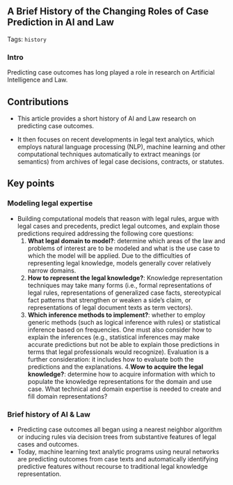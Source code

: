 ## A Brief History of the Changing Roles of Case Prediction in AI and Law

Tags: `history`

### Intro

Predicting case outcomes has long played a role in research on Artificial Intelligence and Law.

## Contributions

- This article provides a short history of AI and Law research on predicting case outcomes. 

- It then focuses on recent developments in legal text analytics, which employs natural language processing (NLP), machine learning and other computational techniques automatically to extract meanings (or semantics) from archives of legal case decisions, contracts, or statutes.

## Key points

### Modeling legal expertise

- Building computational models that reason with legal rules, argue with legal cases and precedents, predict legal outcomes, and explain those predictions required addressing the following core questions:
  1. **What legal domain to model?**: determine which areas of the law and problems of interest are to be modeled and what is the use case to which the model will be applied. Due to the difficulties of representing legal knowledge, models generally cover relatively narrow domains.
  2. **How to represent the legal knowledge?**: Knowledge representation techniques may take many forms (i.e., formal representations of legal rules, representations of generalized case facts, stereotypical fact patterns that strengthen or weaken a side’s claim, or representations of legal document texts
as term vectors).
  3. **Which inference methods to implement?**: whether to employ generic methods (such as logical inference with rules) or statistical inference based on frequencies. One must also consider how to explain the inferences (e.g., statistical inferences may make accurate predictions but not be able to explain those predictions in terms that legal professionals would recognize). Evaluation is a further consideration: it includes how to evaluate both the predictions and the explanations.
  4.**Wow to acquire the legal knowledge?**: determine how to acquire information with which to populate the knowledge representations for the domain and use case. What technical and domain expertise is needed to create and fill domain representations?


### Brief history of AI & Law

- Predicting case outcomes all began using a nearest neighbor algorithm or inducing rules via decision trees from substantive features of legal cases and outcomes.
- Today, machine learning text analytic programs using neural networks are predicting outcomes from case texts and automatically identifying predictive features without recourse to traditional legal knowledge representation.
